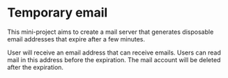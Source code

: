 # Temporary email

This mini-project aims to create a mail server
that generates disposable email addresses that
expire after a few minutes.

User will receive an email address that can
receive emails. Users can read mail in this address
before the expiration. The mail account will be deleted
after the expiration.